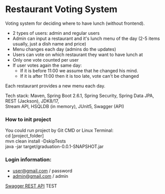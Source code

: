 # Restaurant Voting System

Voting system for deciding where to have lunch (without frontend).

* 2 types of users: admin and regular users
* Admin can input a restaurant and it's lunch menu of the day (2-5 items usually, just a dish name and price)
* Menu changes each day (admins do the updates)
* Users can vote on which restaurant they want to have lunch at
* Only one vote counted per user
* If user votes again the same day:
    - If it is before 11:00 we assume that he changed his mind.
    - If it is after 11:00 then it is too late, vote can't be changed

Each restaurant provides a new menu each day.

Tech stack: Maven, Spring Boot 2.6.1, Spring Security, Spring Data JPA, REST (Jackson), JDK8/17, <br>
Stream API, HSQLDB (in memory), JUnit5, Swagger (API)

### How to init project

You could run project by Git CMD or Linux Terminal:<br>
cd [project_folder]<br>
mvn clean install -DskipTests<br>
java -jar target/graduation-0.0.1-SNAPSHOT.jar

### Login information:

* user@gmail.com / password
* admin@gmail.com / admin

[Swagger REST API](http://localhost:8080/swagger-ui/index.html)
TEST